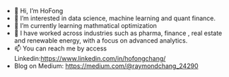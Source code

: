 - 👋 Hi, I’m HoFong
- 👀 I’m interested in data science, machine learning and quant finance.
- 🌱 I’m currently learning mathmatical optimization 
- 💞️ I have worked across industries such as pharma, finance , real estate and renewable energy, with a focus on advanced analytics.
- 📫 You can reach me by access Linkedin:https://www.linkedin.com/in/hofongchang/
- Blog on Medium:  https://medium.com/@raymondchang_24290

<!---
hofong428/hofong428 is a ✨ special ✨ repository because its `README.md` (this file) appears on your GitHub profile.
You can click the Preview link to take a look at your changes.
--->
